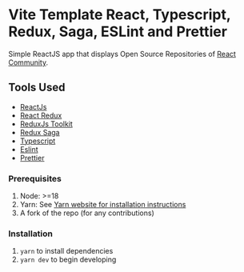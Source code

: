 # Vite Template React, Typescript, Redux, Saga, ESLint and Prettier

Simple ReactJS app that displays Open Source Repositories of [React Community](https://github.com/reactjs).

## Tools Used

- [ReactJs](https://www.npmjs.com/package/react)
- [React Redux](https://www.npmjs.com/package/react-redux)
- [ReduxJs Toolkit](https://www.npmjs.com/package/@reduxjs/toolkit)
- [Redux Saga](https://www.npmjs.com/package/redux-saga)
- [Typescript](https://www.npmjs.com/package/typescript)
- [Eslint](https://www.npmjs.com/package/eslint)
- [Prettier](https://www.npmjs.com/package/prettier)

### Prerequisites

1. Node: >=18
2. Yarn: See [Yarn website for installation instructions](https://yarnpkg.com/lang/en/docs/install/)
3. A fork of the repo (for any contributions)

### Installation

1. `yarn` to install dependencies
2. `yarn dev` to begin developing
